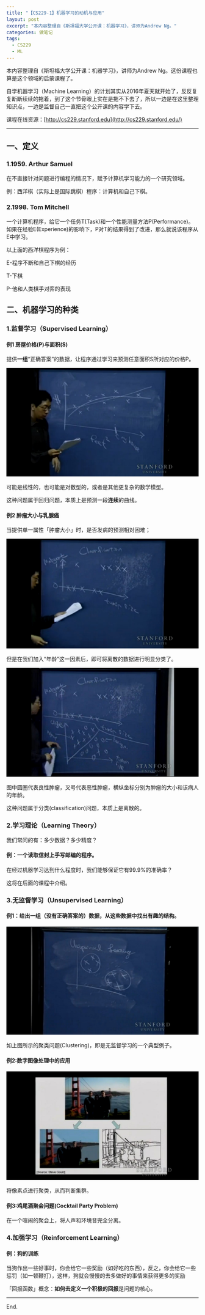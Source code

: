 ```yaml
---
title: "【CS229-1】机器学习的动机与应用"
layout: post
excerpt: "本内容整理自《斯坦福大学公开课：机器学习》，讲师为Andrew Ng。"
categories: 做笔记
tags:
  - CS229
  - ML
---
```


本内容整理自《斯坦福大学公开课：机器学习》，讲师为Andrew Ng。这份课程也算是这个领域的启蒙课程了。

自学机器学习（Machine Learning）的计划其实从2016年夏天就开始了，反反复复断断续续的拖着，到了这个节骨眼上实在是拖不下去了，所以一边是在这里整理知识点，一边是监督自己一直把这个公开课的内容学下去。

课程在线资源：[http://cs229.stanford.edu](http://cs229.stanford.edu/)

------

## 一、定义

### 1.1959. Arthur Samuel

在不直接针对问题进行编程的情况下，赋予计算机学习能力的一个研究领域。

例：西洋棋（实际上是国际跳棋）程序：计算机和自己下棋。

### 2.1998. Tom Mitchell

一个计算机程序，给它一个任务T(Task)和一个性能测量方法P(Performance)。如果在经验E(Experience)的影响下，P对T的结果得到了改进，那么就说该程序从E中学习。

以上面的西洋棋程序为例：

E-程序不断和自己下棋的经历

T-下棋

P-他和人类棋手对弈的表现

## 二、机器学习的种类

### 1.监督学习（Supervised Learning）

#### 例1 房屋价格(P)与面积(S)

提供**一组**“正确答案”的数据，让程序通过学习来预测任意面积S所对应的价格P。

![img](https://github.com/HusterHope/blogimage/raw/master/ML1-1.png)

可能是线性的，也可能是对数型的，或者是其他更复杂的数学模型。

这种问题属于回归问题，本质上是预测一段**连续**的曲线。

#### 例2 肿瘤大小与乳腺癌

当提供单一属性「肿瘤大小」时，是否发病的预测相对困难；

![img](https://github.com/HusterHope/blogimage/raw/master/ML1-2.png)

但是在我们加入“年龄”这一因素后，即可将离散的数据进行明显分类了。

![img](https://github.com/HusterHope/blogimage/raw/master/ML1-3.png)

图中圆圈代表良性肿瘤，叉号代表恶性肿瘤，横纵坐标分别为肿瘤的大小和该病人的年龄。

这种问题属于分类(classification)问题，本质上是离散的。

### 2.学习理论（Learning Theory）

我们常问的有：多少数据？多少精度？

#### 例：一个读取信封上手写邮编的程序。

在经过机器学习达到什么程度时，我们能够保证它有99.9%的准确率？

这将在后面的课程中介绍。

### 3.无监督学习（Unsupervised Learning）

#### 例1：给出一组（没有正确答案的）数据，从这些数据中找出有趣的结构。

![img](https://github.com/HusterHope/blogimage/raw/master/ML1-4.png)

如上图所示的聚类问题(Clustering)，即是无监督学习的一个典型例子。

#### 例2:数字图像处理中的应用

![img](https://github.com/HusterHope/blogimage/raw/master/ML1-5.png)

将像素点进行聚类，从而判断集群。

#### 例3:鸡尾酒聚会问题(Cocktail Party Problem)

在一个喧闹的聚会上，将人声和环境音完全分离。

### 4.加强学习（Reinforcement Learning）

#### 例：狗的训练

当狗作出一些好事时，你会给它一些奖励（如好吃的东西），反之，你会给它一些惩罚（如一顿鞭打），这样，狗就会慢慢的去多做好的事情来获得更多的奖励

「回报函数」概念：**如何去定义一个积极的回报**是问题的核心。

---

End.